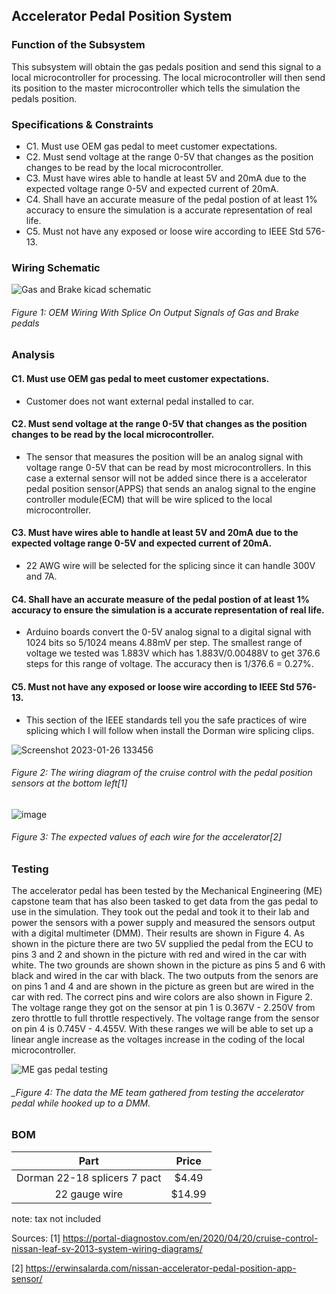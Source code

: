 Accelerator Pedal Position System
--------------------------------------
### Function of the Subsystem
This subsystem will obtain the gas pedals position and send this signal to a local microcontroller for processing. The local microcontroller will then send its position to the master microcontroller which tells the simulation the pedals position. 

### Specifications & Constraints
- C1. Must use OEM gas pedal to meet customer expectations.
- C2. Must send voltage at the range 0-5V that changes as the position changes to be read by the local microcontroller.
- C3. Must have wires able to handle at least 5V and 20mA due to the expected voltage range 0-5V and expected current of 20mA.
- C4. Shall have an accurate measure of the pedal postion of at least 1% accuracy to ensure the simulation is a accurate representation of real life. 
- C5. Must not have any exposed or loose wire according to IEEE Std 576-13.  

### Wiring Schematic

![Gas and Brake kicad schematic](https://user-images.githubusercontent.com/117474294/234413422-1474cc5b-2cd4-44a8-96b4-a63ab1242ca1.png)

###### _Figure 1: OEM Wiring With Splice On Output Signals of Gas and Brake pedals_

### Analysis
#### C1. Must use OEM gas pedal to meet customer expectations.
- Customer does not want external pedal installed to car.
#### C2. Must send voltage at the range 0-5V that changes as the position changes to be read by the local microcontroller.
- The sensor that measures the position will be an analog signal with voltage range 0-5V that can be read by most microcontrollers. In this case a external sensor will not be added since there is a accelerator pedal position sensor(APPS) that sends an analog signal to the engine controller module(ECM) that will be wire spliced to the local microcontroller.
#### C3. Must have wires able to handle at least 5V and 20mA due to the expected voltage range 0-5V and expected current of 20mA.
- 22 AWG wire will be selected for the splicing since it can handle 300V and 7A.
#### C4. Shall have an accurate measure of the pedal postion of at least 1% accuracy to ensure the simulation is a accurate representation of real life.
- Arduino boards convert the 0-5V analog signal to a digital signal with 1024 bits so 5/1024 means 4.88mV per step.  The smallest range of voltage we tested was 1.883V which has 1.883V/0.00488V to get 376.6 steps for this range of voltage. The accuracy then is 1/376.6 = 0.27%.
#### C5. Must not have any exposed or loose wire according to IEEE Std 576-13. 
- This section of the IEEE standards tell you the safe practices of wire splicing which I will follow when install the Dorman wire splicing clips.

![Screenshot 2023-01-26 133456](https://user-images.githubusercontent.com/117474294/214932846-6c566b33-5910-436a-a5ec-db32af85b6cc.png)

###### _Figure 2: The wiring diagram of the cruise control with the pedal position sensors at the bottom left[1]_

![image](https://user-images.githubusercontent.com/117474294/203162462-ea3d0025-a9c0-4b51-aa64-806d46f55e12.png)

###### _Figure 3: The expected values of each wire for the accelerator[2]_

### Testing 
The accelerator pedal has been tested by the Mechanical Engineering (ME) capstone team that has also been tasked to get data from the gas pedal to use in the simulation. They took out the pedal and took it to their lab and power the sensors with a power supply and measured the sensors output with a digital multimeter (DMM). Their results are shown in Figure 4. As shown in the picture there are two 5V supplied the pedal from the ECU to pins 3 and 2 and shown in the picture with red and wired in the car with white. The two grounds are shown shown in the picture as pins 5 and 6 with black and wired in the car with black. The two outputs from the senors are on pins 1 and 4 and are shown in the picture as green but are wired in the car with red. The correct pins and wire colors are also shown in Figure 2. The voltage range they got on the sensor at pin 1 is 0.367V - 2.250V from zero throttle to full throttle respectively. The voltage range from the sensor on pin 4 is 0.745V - 4.455V. With these ranges we will be able to set up a linear angle increase as the voltages increase in the coding of the local microcontroller. 

![ME gas pedal testing](https://user-images.githubusercontent.com/117474294/214936308-1026864d-be34-44cc-a997-a05aa78649e8.png)

###### _Figure 4: The data the ME team gathered from testing the accelerator pedal while hooked up to a DMM.

### BOM

| Part                         | Price    |
|:----------------------------:|:--------:|
| Dorman 22-18 splicers 7 pact | $4.49    |
| 22 gauge wire                | $14.99   |

note: tax not included


Sources:
[1] https://portal-diagnostov.com/en/2020/04/20/cruise-control-nissan-leaf-sv-2013-system-wiring-diagrams/

[2] https://erwinsalarda.com/nissan-accelerator-pedal-position-app-sensor/
